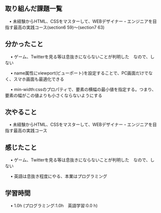 ## 取り組んだ課題一覧
           
 　• 未経験からHTML、CSSをマスターして、WEBデザイナー・エンジニアを目指す最高の実践コース(section6 59)〜(section7 63) 

             
## 分かったこと

　 • ゲーム、Twitterを見る等は息抜きにならないことが判明した　なので、しない

　 • name属性にviewport(ビューポート)を設定することで、PC画面だけでなく、スマホ画面も最適化できる

　 • min-width:cssのプロパティで、要素の横幅の最小値を指定する。つまり、要素の幅がこの値よりも小さくならないようにする


## 次やること　
           
 　• 未経験からHTML、CSSをマスターして、WEBデザイナー・エンジニアを目指す最高の実践コース

## 感じたこと

　 • ゲーム、Twitterを見る等は息抜きにならないことが判明した　なので、しない

　 • 英語は息抜き程度にやる、本業はプログラミング


## 学習時間

　 • 1.0h (プログラミング:1.0h　英語学習:0.0 h)